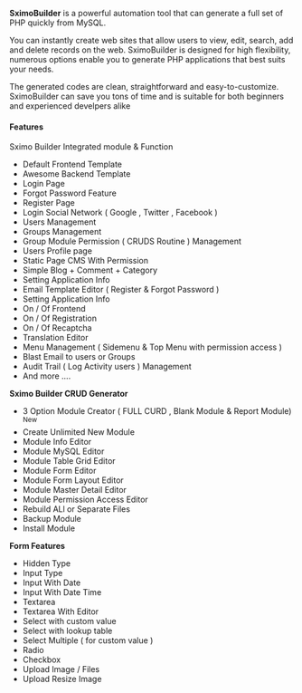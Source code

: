 **SximoBuilder** is a powerful automation tool that can generate a full set of PHP quickly from MySQL. 

You can instantly create web sites that allow users to view, edit, search, add and delete records on the web. SximoBuilder is designed for high flexibility, numerous options enable you to generate PHP applications that best suits your needs. 

The generated codes are clean, straightforward and easy-to-customize. SximoBuilder can save you tons of time and is suitable for both beginners and experienced develpers alike

#### Features

Sximo Builder Integrated module & Function 

- Default Frontend Template
- Awesome Backend Template
- Login Page
- Forgot Password Feature
- Register Page
- Login Social Network ( Google , Twitter , Facebook )
- Users Management
- Groups Management
- Group Module Permission ( CRUDS Routine ) Management
- Users Profile page
- Static Page CMS With Permission
- Simple Blog + Comment + Category
- Setting Application Info
- Email Template Editor ( Register & Forgot Password )
- Setting Application Info
- On / Of Frontend
- On / Of Registration
- On / Of Recaptcha
- Translation Editor
- Menu Management ( Sidemenu & Top Menu with permission access )
- Blast Email to users or Groups
- Audit Trail ( Log Activity users ) Management
- And more ....

**Sximo Builder CRUD Generator**

- 3 Option Module Creator ( FULL CURD , Blank Module & Report Module) <sup> New </sup>
- Create Unlimited New Module
- Module Info Editor
- Module MySQL Editor
- Module Table Grid Editor
- Module Form Editor
- Module Form Layout Editor
- Module Master Detail Editor
- Module Permission Access Editor
- Rebuild ALl or Separate Files
- Backup Module
- Install Module

**Form Features**

- Hidden Type
- Input Type
- Input With Date
- Input With Date Time
- Textarea
- Textarea With Editor
- Select with custom value
- Select with lookup table
- Select Multiple ( for custom value )
- Radio
- Checkbox
- Upload Image / Files
- Upload Resize Image



